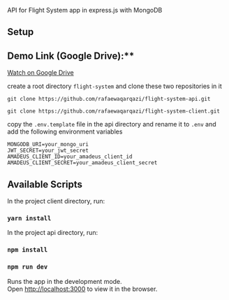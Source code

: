 API for Flight System app in express.js with MongoDB
## Setup
## Demo Link (Google Drive):**  
[Watch on Google Drive](https://drive.google.com/file/d/1GAnxGMKu9ha02WOVXN7krgCwveAnoFSC/view?usp=drivesdk)

create a root directory `flight-system`
and clone these two repositories in it

`git clone https://github.com/rafaewaqarqazi/flight-system-api.git`

`git clone https://github.com/rafaewaqarqazi/flight-system-client.git`

copy the `.env.template` file in the api directory and rename it to `.env` and add the following environment variables

```env
MONGODB_URI=your_mongo_uri
JWT_SECRET=your_jwt_secret
AMADEUS_CLIENT_ID=your_amadeus_client_id
AMADEUS_CLIENT_SECRET=your_amadeus_client_secret
```

## Available Scripts

In the project client directory, run:

### `yarn install`

In the project api directory, run:

### `npm install`
### `npm run dev`

Runs the app in the development mode.<br />
Open [http://localhost:3000](http://localhost:3000) to view it in the browser.

